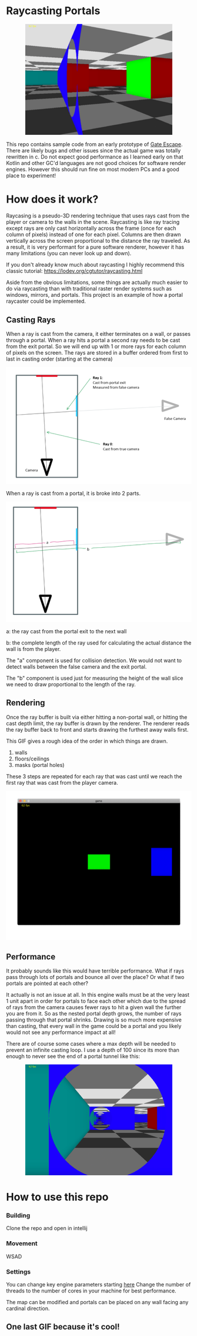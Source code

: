 
# Raycasting Portals

<p align="center">
  <img width=400 src="photos/game1.gif">
</p>

This repo contains sample code from an early prototype of [Gate Escape](https://blog.sb1.io/gateescape/). There are likely bugs and other issues since the actual game was totally rewritten in c. Do not expect good performance as I learned early on that Kotlin and other GC'd languages are not good choices for software render engines. However this should run fine on most modern PCs and a good place to experiment! 

# How does it work?

Raycasing is a pseudo-3D rendering technique that uses rays cast from the player or camera to the walls in the scene. Raycasting is like ray tracing except rays are only cast horizontally across the frame (once for each column of pixels) instead of one for each pixel. Columns are then drawn vertically across the screen proportional to the distance the ray traveled. As a result, it is very performant for a pure software renderer, however it has many limitations (you can never look up and down).

If you don't already know much about raycasting I highly recommend this classic tutorial: https://lodev.org/cgtutor/raycasting.html 

Aside from the obvious limitations, some things are actually much easier to do via raycasting than with traditional raster render systems such as windows, mirrors, and portals. This project is an example of how a portal raycaster could be implemented. 

## Casting Rays 

When a ray is cast from the camera, it either terminates on a wall, or passes through a portal. When a ray hits a portal a second ray needs to be cast from the exit portal. So we will end up with 1 or more rays for each column of pixels on the screen. The rays are stored in a buffer ordered from first to last in casting order (starting at the camera)

<p align="center">
  <img src="photos/diagram0.png">
</p>

When a ray is cast from a portal, it is broke into 2 parts. 

<p align="center">
  <img src="photos/diagram1.png">
</p>
a: the ray cast from the portal exit to the next wall

b: the complete length of the ray used for calculating the actual distance the wall is from the player. 

The "a" component is used for collision detection. We would not want to detect walls between the false camera and the exit portal. 

The "b" component is used just for measuring the height of the wall slice we need to draw proportional to the length of the ray. 

## Rendering 

Once the ray buffer is built via either hitting a non-portal wall, or hitting the cast depth limit, the ray buffer is drawn by the renderer. The renderer reads the ray buffer back to front and starts drawing the furthest away walls first. 

This GIF gives a rough idea of the order in which things are drawn.

1. walls
2. floors/ceilings 
3. masks (portal holes)

These 3 steps are repeated for each ray that was cast until we reach the first ray that was cast from the player camera.  

<p align="center">
  <img src="photos/renderOrder.gif">
</p>

## Performance 

It probably sounds like this would have terrible performance. What if rays pass through lots of portals and bounce all over the place? Or what if two portals are pointed at each other? 

It actually is not an issue at all. In this engine walls must be at the very least 1 unit apart in order for portals to face each other which due to the spread of rays from the camera causes fewer rays to hit a given wall the further you are from it. So as the nested portal depth grows, the number of rays passing through that portal shrinks. Drawing is so much more expensive than casting, that every wall in the game could be a portal and you likely would not see any performance impact at all!

There are of course some cases where a max depth will be needed to prevent an infinite casting loop. I use a depth of 100 since its more than enough to never see the end of a portal tunnel like this:

<p align="center">
  <img width=400 src="photos/game0.gif">
</p>


# How to use this repo

### Building
Clone the repo and open in intellij

### Movement
WSAD

### Settings
You can change key engine parameters starting [here](https://github.com/gh123man/Raycaster/blob/master/src/Game.kt#L28)
Change the number of threads to the number of cores in your machine for best performance. 

The map can be modified and portals can be placed on any wall facing any cardinal direction. 


## One last GIF because it's cool!
